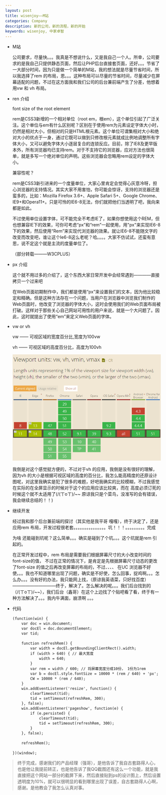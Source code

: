 ```yaml
---
layout: post
title: wisenjoy——M站
categories: Company
description: 新的公司，新的流程，新的开始
keywords: wisenjoy, 中家卓智
---
```


* M站

  公司要求，尽量快。。。我真是不想说什么，又是我自己一个人。所幸，公司要求的是我自己只提供静态页面，然后让PHP后台直接套页面，还好。。。节省了一大部分时间，因为只是做一个简单的M站，我的想法就是尽量节省时间，所以我选择了rem 的布局，恩。。。这种布局可以尽量的节省时间，尽量减少在屏幕适配的问题，不过在这方面我和我们公司的后台兼前端产生了分差，他想着用vw 和 vh 布局。

* ren 介绍

  	font size of the root element

  	rem是CSS3新增的一个相对单位（root em，根em），这个单位引起了广泛关注。这个单位与em有什么区别呢？区别在于使用rem为元素设定字体大小时，仍然是相对大小，但相对的只是HTML根元素。这个单位可谓集相对大小和绝对大小的优点于一身，通过它既可以做到只修改根元素就成比例地调整所有字体大小，又可以避免字体大小逐层复合的连锁反应。目前，除了IE8及更早版本外，所有浏览器均已支持rem。对于不支持它的浏览器，应对方法也很简单，就是多写一个绝对单位的声明。这些浏览器会忽略用rem设定的字体大小。

  	兼容性呢？

  	rem是CSS3新引进来的一个度量单位，大家心里肯定会觉得心灰意冷呀，担心浏览器的支持情况。其实大家不用害怕，你可能会惊讶，支持的浏览器还是蛮多的，比如：Mozilla Firefox 3.6+、Apple Safari 5+、Google Chrome、IE9+和Opera11+。只是可怜的IE6-8无法，你们就把他们当透明了吧，我向来都是如此。

	不过使用单位设置字体，可不能完全不考虑IE了，如果你想使用这个REM，但也想兼容IE下的效果，可你可考虑“px”和“rem”一起使用，用"px"来实现IE6-8下的效果，然后使用“Rem”来实现代浏览器的效果。就让IE6-8不能随文字的改变而改变吧，谁让这个Ie6-8这么老呢？哈。。。。大家不仿试试，还蛮有意思，说不定这个就是主流的度量单位了。

	（部分转载———W3CPLUS）

* px 介绍
	
	这个就不用过多的介绍了，这个东西大家日常开发中会经常遇到————直接拷贝一个过来吧

	在Web页面初期制作中，我们都是使用“px”来设置我们的文本，因为他比较稳定和精确。但是这种方法存在一个问题，当用户在浏览器中浏览我们制作的Web页面时，他改变了浏览器的字体大小，这时会使用我们的Web页面布局被打破。这样对于那些关心自己网站可用性的用户来说，就是一个大问题了。因此，这时就提出了使用“em”来定义Web页面的字体。

* vw or vh

	vw —— 可视区域的宽度百分比,宽度为100vw

	vh —— 可视区域的高度百分比，高度为100vh

	![兼容性](/images/Company/2016-08-07_01.png)

	我倒是对这个感觉挺方便的，不过对于vh 的应用，我倒是没有很好的理解，因为vh 的大小是根据可视区域的高度的百分比，我怎么能高精度的还原设计图呢，对这里我确实是犯了很多的难题，好吧我确实的比较模糊，不过我感觉在实际的在全屏显示的时候对于这个的应用应该比较爽，而在 高度必须订死的时候这个就不太适用了(/(ㄒoㄒ)/~~ 原谅我只是个菜鸟，没准写的会有错误，我会继续总结的！！)

* 继续开发

	经过我和那个后台兼前端的探讨（其实他是我平哥 嘎嘎），终于决定了，还是应用rem 布局，开发过程很老套。。。。。。。。。。。。。。。坑！！！。。。。。。。。。完成

	为啥 还能碰到坑呢？这么简单。。。确实是碰到了个坑。。。这个坑就是rem 引起的。

	在正常开发过程中，rem 布局是需要我们根据屏幕尺寸的大小改变时间的font-size的值，
	不过在正常的情况下，是肯定是先根据屏幕尺寸动态的更改了font-size 的值之后再改变屏幕的布局的，不过、、、、 在UC 浏览器不好使。。。我也不知道哪里出现了问题，确实是不好使，怎么回事，捉鸡啊。。。怎么办。。。没有好的办法，我只能网上找，（原谅我英语菜，只好找百度）——————————终于，解决了。怎么解决的呢。。。我们后台找到的（/(ㄒoㄒ)/~~），我们后台（鑫哥）在这个上边找了个贴吧看了看，终于有一种方法解决了。。。我内牛满面，崩溃啊 。。。

* 代码
	```
	(function(win) {
	    var doc = win.document;
	    var docEl = doc.documentElement;
	    var tid;

	    function refreshRem() {
	        var width = docEl.getBoundingClientRect().width;
	        if (width > 640) { // 最大宽度
	            width = 640;
	        }
	        var rem = width / 600; // 将屏幕宽度分成10份， 1份为1rem
	        var b = docEl.style.fontSize = 10000 * (rem / 640) + 'px';
	        CW = 10000 * (rem / 640);
	    }
	    win.addEventListener('resize', function() {
	        clearTimeout(tid);
	        tid = setTimeout(refreshRem, 300);
	    }, false);
	    win.addEventListener('pageshow', function(e) {
	        if (e.persisted) {
	            clearTimeout(tid);
	            tid = setTimeout(refreshRem, 300);
	        }
	    }, false);

	    refreshRem();

	})(window);
	```
> 终于完成，感谢我们的产品经理（强哥），是他告诉了我自古套路得人心，也是他让我提前转正，也是他告诉了我QQ截图还有这么一个功能，就是我直接把这个网站一部分的截屏下来，然后直接贴到ps的设计图上，然后设置透明度为10%，就可以很明显的看到哪里出现了误差，自古套路得人心啊，感谢。是他教会了我怎么认真对事。